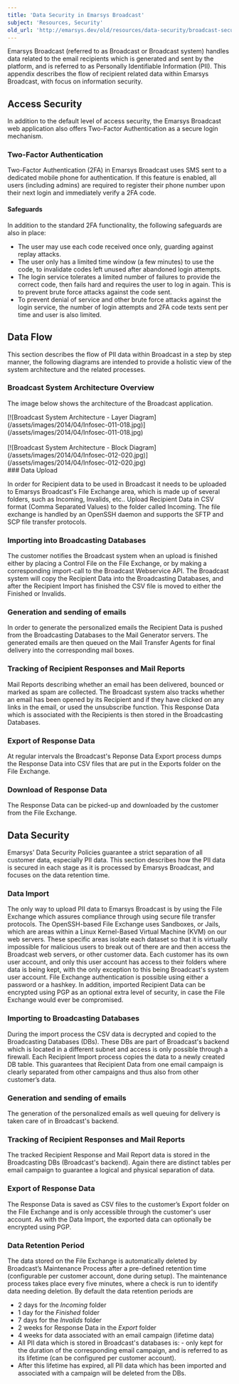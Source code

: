 ```yaml
---
title: 'Data Security in Emarsys Broadcast'
subject: 'Resources, Security'
old_url: 'http://emarsys.dev/old/resources/data-security/broadcast-security/'
---
```


Emarsys Broadcast (referred to as Broadcast or Broadcast system) handles data related to the email recipients which is generated and sent by the platform, and is referred to as Personally Identifiable Information (PII). This appendix describes the flow of recipient related data within Emarsys Broadcast, with focus on information security.

Access Security
---------------

 In addition to the default level of access security, the Emarsys Broadcast web application also offers Two-Factor Authentication as a secure login mechanism.

### Two-Factor Authentication

 Two-Factor Authentication (2FA) in Emarsys Broadcast uses SMS sent to a dedicated mobile phone for authentication. If this feature is enabled, all users (including admins) are required to register their phone number upon their next login and immediately verify a 2FA code.

#### Safeguards

 In addition to the standard 2FA functionality, the following safeguards are also in place:

- The user may use each code received once only, guarding against replay attacks.
- The user only has a limited time window (a few minutes) to use the code, to invalidate codes left unused after abandoned login attempts.
- The login service tolerates a limited number of failures to provide the correct code, then fails hard and requires the user to log in again. This is to prevent brute force attacks against the code sent.
- To prevent denial of service and other brute force attacks against the login service, the number of login attempts and 2FA code texts sent per time and user is also limited.

Data Flow
---------

 This section describes the flow of PII data within Broadcast in a step by step manner, the following diagrams are intended to provide a holistic view of the system architecture and the related processes.

### Broadcast System Architecture Overview

 The image below shows the architecture of the Broadcast application.  

<div class="center"><div class="floatnone">[![Broadcast System Architecture - Layer Diagram](/assets/images/2014/04/Infosec-011-018.jpg)](/assets/images/2014/04/Infosec-011-018.jpg)</div></div>  

<div class="center"><div class="floatnone">[![Broadcast System Architecture - Block Diagram](/assets/images/2014/04/Infosec-012-020.jpg)](/assets/images/2014/04/Infosec-012-020.jpg)</div></div>### Data Upload

 In order for Recipient data to be used in Broadcast it needs to be uploaded to Emarsys Broadcast's File Exchange area, which is made up of several folders, such as Incoming, Invalids, etc.. Upload Recipient Data in CSV format (Comma Separated Values) to the folder called Incoming. The file exchange is handled by an OpenSSH daemon and supports the SFTP and SCP file transfer protocols.

### Importing into Broadcasting Databases

 The customer notifies the Broadcast system when an upload is finished either by placing a Control File on the File Exchange, or by making a corresponding import-call to the Broadcast Webservice API. The Broadcast system will copy the Recipient Data into the Broadcasting Databases, and after the Recipient Import has finished the CSV file is moved to either the Finished or Invalids.

### Generation and sending of emails

 In order to generate the personalized emails the Recipient Data is pushed from the Broadcasting Databases to the Mail Generator servers. The generated emails are then queued on the Mail Transfer Agents for final delivery into the corresponding mail boxes.

### Tracking of Recipient Responses and Mail Reports

 Mail Reports describing whether an email has been delivered, bounced or marked as spam are collected. The Broadcast system also tracks whether an email has been opened by its Recipient and if they have clicked on any links in the email, or used the unsubscribe function. This Response Data which is associated with the Recipients is then stored in the Broadcasting Databases.

### Export of Response Data

 At regular intervals the Broadcast's Reponse Data Export process dumps the Response Data into CSV files that are put in the Exports folder on the File Exchange.

### Download of Response Data

 The Response Data can be picked-up and downloaded by the customer from the File Exchange.

Data Security
-------------

 Emarsys' Data Security Policies guarantee a strict separation of all customer data, especially PII data. This section describes how the PII data is secured in each stage as it is processed by Emarsys Broadcast, and focuses on the data retention time.

### Data Import

 The only way to upload PII data to Emarsys Broadcast is by using the File Exchange which assures compliance through using secure file transfer protocols. The OpenSSH-based File Exchange uses Sandboxes, or Jails, which are areas within a Linux Kernel-Based Virtual Machine (KVM) on our web servers. These specific areas isolate each dataset so that it is virtually impossible for malicious users to break out of there are and then access the Broadcast web servers, or other customer data. Each customer has its own user account, and only this user account has access to their folders where data is being kept, with the only exception to this being Broadcast's system user account. File Exchange authentication is possible using either a password or a hashkey. In addition, imported Recipient Data can be encrypted using PGP as an optional extra level of security, in case the File Exchange would ever be compromised.

### Importing to Broadcasting Databases

 During the import process the CSV data is decrypted and copied to the Broadcasting Databases (DBs). These DBs are part of Broadcast's backend which is located in a different subnet and access is only possible through a firewall. Each Recipient Import process copies the data to a newly created DB table. This guarantees that Recipient Data from one email campaign is clearly separated from other campaigns and thus also from other customer’s data.

### Generation and sending of emails

 The generation of the personalized emails as well queuing for delivery is taken care of in Broadcast's backend.

### Tracking of Recipient Responses and Mail Reports

 The tracked Recipient Response and Mail Report data is stored in the Broadcasting DBs (Broadcast's backend). Again there are distinct tables per email campaign to guarantee a logical and physical separation of data.

### Export of Response Data

 The Response Data is saved as CSV files to the customer’s Export folder on the File Exchange and is only accessible through the customer's user account. As with the Data Import, the exported data can optionally be encrypted using PGP.

### Data Retention Period

 The data stored on the File Exchange is automatically deleted by Broadcast’s Maintenance Process after a pre-defined retention time (configurable per customer account, done during setup). The maintenance process takes place every five minutes, where a check is run to identify data needing deletion. By default the data retention periods are

- 2 days for the *Incoming* folder
- 1 day for the *Finished* folder
- 7 days for the *Invalids* folder
- 2 weeks for Response Data in the *Export* folder
- 4 weeks for data associated with an email campaign (lifetime data)
- All PII data which is stored in Broadcast's databases is: - only kept for the duration of the corresponding email campaign, and is referred to as its lifetime (can be configured per customer account).
- After this lifetime has expired, all PII data which has been imported and associated with a campaign will be deleted from the DBs.